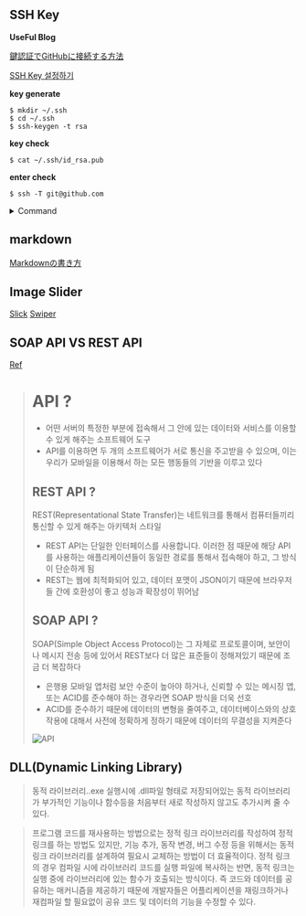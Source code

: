 SSH Key
-----
**UseFul Blog**

[鍵認証でGitHubに接続する方法][a]

[a]:https://qiita.com/nishina555/items/127f691a9e11e0fc5999
[SSH Key 설정하기][b]

[b]:https://developtip.tistory.com/34

**key generate**
~~~~
$ mkdir ~/.ssh
$ cd ~/.ssh
$ ssh-keygen -t rsa
~~~~
**key check**
~~~~
$ cat ~/.ssh/id_rsa.pub
~~~~
**enter check**
~~~~
$ ssh -T git@github.com
~~~~
<details>
<summary>Command </summary>
<div markdown="1">

haein.kim@0236-PC MINGW64 /c/projects
$ mkdir ~/.ssh
haein.kim@0236-PC MINGW64 /c/projects
$ cd ~/.ssh
haein.kim@0236-PC MINGW64 ~/.ssh
$ ssh-keygen -t rsa
Generating public/private rsa key pair.
Enter file in which to save the key (/c/Users/haein.kim/.ssh/id_rsa):
Enter passphrase (empty for no passphrase):
Enter same passphrase again:
Your identification has been saved in /c/Users/haein.kim/.ssh/id_rsa
Your public key has been saved in /c/Users/haein.kim/.ssh/id_rsa.pub
The key fingerprint is:
SHA256:tKQK90WR5IWaOOAP1McoMT9wXLS5caCJUtpO0ZWIgDc haein.kim@0236-PC
The key's randomart image is:
+---[RSA 3072]----+
|o.**.B=ooo.      |
|.+EB*o+=oo       |
|o+++=o+o*        |
| +o o.oO .       |
|  oo..o S        |
|   o.o .         |
|    . .          |
|                 |
|                 |
+----[SHA256]-----+
haein.kim@0236-PC MINGW64 ~/.ssh
$ chmod 600 id_rsa
haein.kim@0236-PC MINGW64 ~/.ssh
$ vi ~/.ssh/config
[1]+  Stopped                 vi ~/.ssh/config
haein.kim@0236-PC MINGW64 ~/.ssh
$ cat ~/.ssh/id_rsa.pub
ssh-rsa

</div>
</details>

markdown
-----
[Markdownの書き方][m]

[m]:https://help.docbase.io/posts/13697

Image Slider
-----
[Slick](https://kenwheeler.github.io/slick/)
[Swiper](https://swiperjs.com/demos/)

SOAP API VS REST API
---

[Ref](http://blog.wishket.com/soap-api-vs-rest-api-%EB%91%90-%EB%B0%A9%EC%8B%9D%EC%9D%98-%EA%B0%80%EC%9E%A5-%ED%81%B0-%EC%B0%A8%EC%9D%B4%EC%A0%90%EC%9D%80/)

> # API ?
> + 어떤 서버의 특정한 부분에 접속해서 그 안에 있는 데이터와 서비스를 이용할 수 있게 해주는 소프트웨어 도구
> + API를 이용하면 두 개의 소프트웨어가 서로 통신을 주고받을 수 있으며, 이는 우리가 모바일을 이용해서 하는 모든 행동들의 기반을 이루고 있다
>
> ## REST API ?
> REST(Representational State Transfer)는 네트워크를 통해서 컴퓨터들끼리 통신할 수 있게 해주는 아키텍처 스타일
> + REST API는 단일한 인터페이스를 사용합니다. 이러한 점 때문에 해당 API를 사용하는 애플리케이션들이 동일한 경로를 통해서 접속해야 하고, 그 방식이 단순하게 됨
> + REST는 웹에 최적화되어 있고, 데이터 포맷이 JSON이기 때문에 브라우저들 간에 호환성이 좋고 성능과 확장성이 뛰어남
>
> ## SOAP API ?
> SOAP(Simple Object Access Protocol)는 그 자체로 프로토콜이며, 보안이나 메시지 전송 등에 있어서 REST보다 더 많은 표준들이 정해져있기 때문에 조금 더 복잡하다
> + 은행용 모바일 앱처럼 보안 수준이 높아야 하거나, 신뢰할 수 있는 메시징 앱, 또는 ACID를 준수해야 하는 경우라면 SOAP 방식을 더욱 선호
> +  ACID를 준수하기 때문에 데이터의 변형을 줄여주고, 데이터베이스와의 상호작용에 대해서 사전에 정확하게 정하기 때문에 데이터의 무결성을 지켜준다
>
> ![API](http://blog.wishket.com/wp-content/uploads/2020/02/%EC%BA%A1%EC%B2%98.png)



DLL(Dynamic Linking Library)
-----------
>동적 라이브러리..exe 실행시에 .dll파일 형태로 저장되어있는 동적 라이브러리가 부가적인 기능이나 함수등을 처음부터 새로 작성하지 않고도 추가시켜 줄 수 있다. 

>프로그램 코드를 재사용하는 방법으로는 정적 링크 라이브러리를 작성하여 정적 링크를 하는 방법도 있지만, 기능 추가, 동작 변경, 버그 수정 등을 위해서는 동적 링크 라이브러리를 설계하여 필요시 교체하는 방법이 더 효율적이다. 정적 링크의 경우 컴파일 시에 라이브러리 코드를 실행 파일에 복사하는 반면, 동적 링크는 실행 중에 라이브러리에 있는 함수가 호출되는 방식이다. 즉 코드와 데이터를 공유하는 매커니즘을 제공하기 때문에 개발자들은 어플리케이션을 재링크하거나 재컴파일 할 필요없이 공유 코드 및 데이터의 기능을 수정할 수 있다.